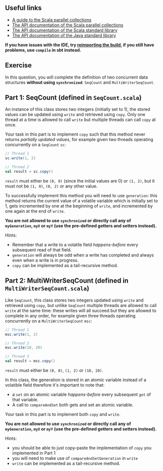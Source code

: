 ## Useful links

  * [A guide to the Scala parallel collections](https://docs.scala-lang.org/overviews/parallel-collections/overview.html)
  * [The API documentation of the Scala parallel collections](https://www.javadoc.io/doc/org.scala-lang.modules/scala-parallel-collections_2.13/latest/scala/collection/index.html)
  * [The API documentation of the Scala standard library](https://www.scala-lang.org/files/archive/api/2.13.4)
  * [The API documentation of the Java standard library](https://docs.oracle.com/en/java/javase/15/docs/api/index.html)

**If you have issues with the IDE, try [reimporting the
build](https://gitlab.epfl.ch/lamp/cs206/-/blob/master/labs/example-lab.md#ide-features-like-type-on-hover-or-go-to-definition-do-not-work),
if you still have problems, use `compile` in sbt instead.**

## Exercise

In this question, you will complete the definition of two concurrent data
structures **without using `synchronized`**: `SeqCount` and `MultiWriterSeqCount`.

## Part 1: SeqCount (defined in `SeqCount.scala`)

An instance of this class stores two integers (initially set to 1), the stored
values can be updated using `write` and retrieved using `copy`. Only one thread
at a time is allowed to call `write` but multiple threads can call `copy` at
once.

Your task in this part is to implement `copy` such that this method never
returns _partially updated values_, for example given two threads operating
concurrently on a `SeqCount` `sc`:
```scala
// Thread 1
sc.write(1, 2)
```
```scala
// Thread 2
val result = sc.copy()
```
`result` must either be `(0, 0)` (since the initial values are 0) or `(1, 2)`,
but it must not be `(1, 0)`, `(0, 2)` or any other value.

To successfully implement this method you will need to use `generation`: this
method returns the current value of a volatile variable which is initially set
to 1, gets incremented by one at the beginning of `write`, and incremented by
one again at the end of `write`.

**You are not allowed to use `synchronized` or directly call any of
`myGeneration`, `myX` or `myY` (use the pre-defined getters and setters
instead).**

Hints:
- Remember that a write to a volatile field _happens-before_ every subsequent
  read of that field.
- `generation` will always be odd when a write has completed and always
even when a write is in progress.
- `copy` can be implemented as a tail-recursive method.

## Part 2: MultiWriterSeqCount (defined in `MultiWriterSeqCount.scala`)

Like `SeqCount`, this class stores two integers updated using `write` and
retrieved using `copy`, but unlike `SeqCount` multiple threads are allowed to
call `write` at the same time: these writes will all succeed but they are
allowed to complete in any order, for example given three threads operating
concurrently on a `MultiWriterSeqCount` `msc`:
```scala
// Thread 1
msc.write(1, 2)
```
```scala
// Thread 2
msc.write(10, 20)
```
```scala
// Thread 3
val result = msc.copy()
```
`result` must either be `(0, 0)`, `(1, 2)` or `(10, 20)`.

In this class, the generation is stored in an atomic variable instead of a
volatible field therefore it's important to note that:
- a `set` on an atomic variable _happens-before_ every subsequent `get` of that
  variable.
- A call to `compareAndSet` both gets and set an atomic variable.

Your task in this part is to implement both `copy` and `write`.

**You are not allowed to use `synchronized` or directly call any of
`myGeneration`, `myX` or `myY` (use the pre-defined getters and setters
instead).**

Hints:
- you should be able to just copy-paste the implementation of `copy` you
  implemented in Part 1
- you will need to make use of `compareAndSetGeneration` in `write`
- `write` can be implemented as a tail-recursive method.
